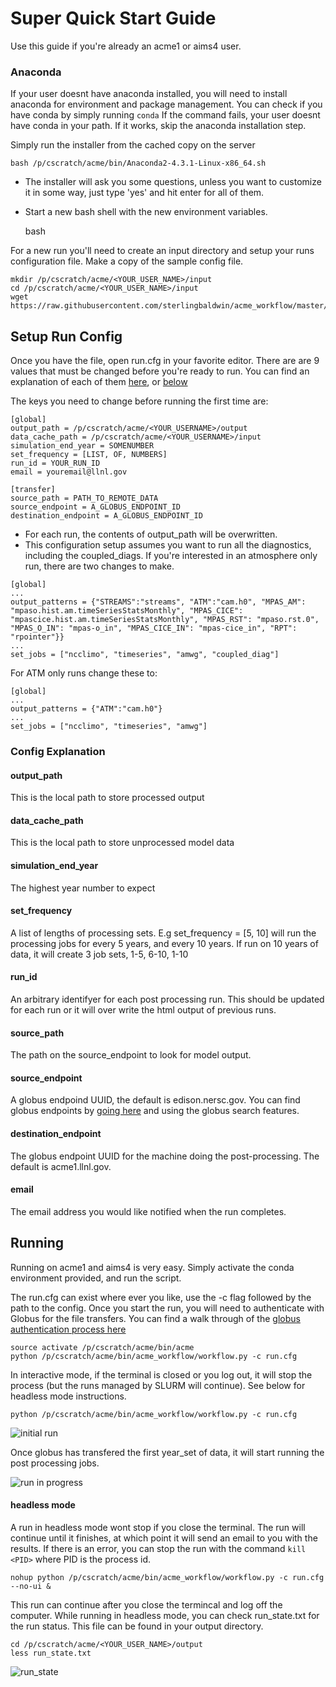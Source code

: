 # Super Quick Start Guide

Use this guide if you're already an acme1 or aims4 user.

### Anaconda

If your user doesnt have anaconda installed, you will need to install anaconda for environment and package management. You can check if you have conda by simply running ```conda``` If the command fails, your user doesnt have conda in your path. If it works, skip the anaconda installation step.

Simply run the installer from the cached copy on the server

    bash /p/cscratch/acme/bin/Anaconda2-4.3.1-Linux-x86_64.sh


* The installer will ask you some questions, unless you want to customize it in some way, just type 'yes' and hit enter for all of them.


* Start a new bash shell with the new environment variables.

    bash 


For a new run you'll need to create an input directory and setup your runs configuration file. Make a copy of the sample config file.
```
mkdir /p/cscratch/acme/<YOUR_USER_NAME>/input
cd /p/cscratch/acme/<YOUR_USER_NAME>/input
wget https://raw.githubusercontent.com/sterlingbaldwin/acme_workflow/master/run.cfg
```

## Setup Run Config
Once you have the file, open run.cfg in your favorite editor. There are are 9 values that must be changed before you're ready to run. You can find an explanation of each of them [here](setup_guide.md), or [below](#config)

The keys you need to change before running the first time are:
```
[global]
output_path = /p/cscratch/acme/<YOUR_USERNAME>/output
data_cache_path = /p/cscratch/acme/<YOUR_USERNAME>/input
simulation_end_year = SOMENUMBER
set_frequency = [LIST, OF, NUMBERS]
run_id = YOUR_RUN_ID
email = youremail@llnl.gov

[transfer]
source_path = PATH_TO_REMOTE_DATA
source_endpoint = A_GLOBUS_ENDPOINT_ID
destination_endpoint = A_GLOBUS_ENDPOINT_ID
```

* For each run, the contents of output_path will be overwritten.
* This configuration setup assumes you want to run all the diagnostics, including the coupled_diags. If you're interested in an atmosphere only run, there are two changes to make. 

```
[global]
...
output_patterns = {"STREAMS":"streams", "ATM":"cam.h0", "MPAS_AM": "mpaso.hist.am.timeSeriesStatsMonthly", "MPAS_CICE": "mpascice.hist.am.timeSeriesStatsMonthly", "MPAS_RST": "mpaso.rst.0", "MPAS_O_IN": "mpas-o_in", "MPAS_CICE_IN": "mpas-cice_in", "RPT": "rpointer"}}
...
set_jobs = ["ncclimo", "timeseries", "amwg", "coupled_diag"]
```

For ATM only runs change these to:

```
[global]
...
output_patterns = {"ATM":"cam.h0"}
...
set_jobs = ["ncclimo", "timeseries", "amwg"]
```

### Config Explanation<a name="config"></a>

#### output_path
This is the local path to store processed output

#### data_cache_path
This is the local path to store unprocessed model data

#### simulation_end_year
The highest year number to expect

#### set_frequency
A list of lengths of processing sets. E.g set_frequency = [5, 10] will run the processing jobs for every 5 years, and every 10 years. If run on 10 years of data, it will create 3 job sets, 1-5, 6-10, 1-10

#### run_id
An arbitrary identifyer for each post processing run. This should be updated for each run or it will over write the html output of previous runs.

#### source_path
The path on the source_endpoint to look for model output.

#### source_endpoint
A globus endpoind UUID, the default is edison.nersc.gov. You can find globus endpoints by [going here](https://www.globus.org/app/endpoints) and using the globus search features.

#### destination_endpoint
The globus endpoint UUID for the machine doing the post-processing. The default is acme1.llnl.gov.

#### email
The email address you would like notified when the run completes.

## Running

Running on acme1 and aims4 is very easy. Simply activate the conda environment provided, and run the script. 

The run.cfg can exist where ever you like, use the -c flag followed by the path to the config. Once you start the run, you will need to authenticate with Globus for the file transfers. You can find a walk through of the [globus authentication process here](globus_authentication_walkthrough.md)

```
source activate /p/cscratch/acme/bin/acme
python /p/cscratch/acme/bin/acme_workflow/workflow.py -c run.cfg
```

In interactive mode, if the terminal is closed or you log out, it will stop the process (but the runs managed by SLURM will continue). See below for headless mode instructions.

    python /p/cscratch/acme/bin/acme_workflow/workflow.py -c run.cfg

![initial run](images/initial_run.png)

Once globus has transfered the first year_set of data, it will start running the post processing jobs.

![run in progress](images/run_in_progress.png)


#### headless mode
A run in headless mode wont stop if you close the terminal. The run will continue until it finishes, at which point it will send an email to you with the results. If there is an error, you can stop the run with the command ```kill <PID>``` where PID is the process id.
```
nohup python /p/cscratch/acme/bin/acme_workflow/workflow.py -c run.cfg --no-ui &
```

This run can continue after you close the termincal and log off the computer. While running in headless mode, you can check run_state.txt for the run status. This file can be found in your output directory.

```
cd /p/cscratch/acme/<YOUR_USER_NAME>/output
less run_state.txt
```

![run_state](images/run_state.png)

